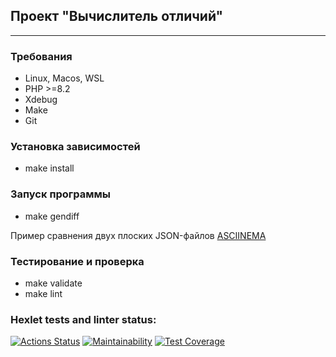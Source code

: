 ## Проект "Вычислитель отличий"
___

### Требования

* Linux, Macos, WSL
* PHP >=8.2
* Xdebug
* Make
* Git

### Установка зависимостей

* make install

### Запуск программы

* make gendiff

Пример сравнения двух плоских JSON-файлов [ASCIINEMA](https://asciinema.org/a/q2P0OGVB68BDPIsAfx41ZZ3TM)

### Тестирование и проверка

* make validate
* make lint

### Hexlet tests and linter status:
[![Actions Status](https://github.com/phoenix-85/php-project-48/actions/workflows/hexlet-check.yml/badge.svg)](https://github.com/phoenix-85/php-project-48/actions)
[![Maintainability](https://api.codeclimate.com/v1/badges/4f9dcc51ddf1e6508cf2/maintainability)](https://codeclimate.com/github/phoenix-85/php-project-48/maintainability)
[![Test Coverage](https://api.codeclimate.com/v1/badges/4f9dcc51ddf1e6508cf2/test_coverage)](https://codeclimate.com/github/phoenix-85/php-project-48/test_coverage)
